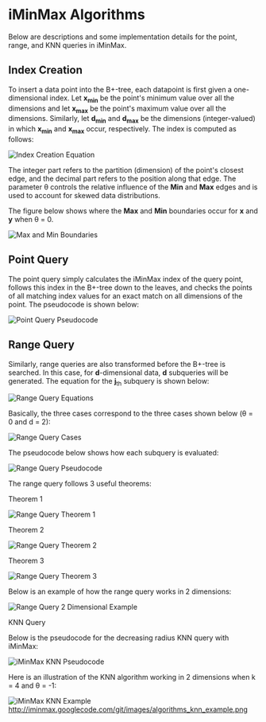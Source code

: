 # iMinMax Algorithms

Below are descriptions and some implementation details for the point, range, and KNN queries in iMinMax.

## Index Creation

To insert a data point into the B+-tree, each datapoint is first given a 
one-dimensional index. Let **x<sub>min</sub>** be the point's minimum 
value over 
all the dimensions and let **x<sub>max</sub>** be the point's 
maximum value over 
all the dimensions. Similarly, let **d<sub>min</sub>** and 
**d<sub>max</sub>** be the 
dimensions (integer-valued) in which **x<sub>min</sub>** and 
**x<sub>max</sub>** occur, 
respectively. The index is computed as follows:

![Index Creation Equation](/images/algorithms_index.png)

The integer part refers to the partition (dimension) of the point's 
closest edge, and the decimal part refers to the position 
along that edge. The parameter θ controls the relative influence 
of the **Min** and **Max** edges and is used to account for 
skewed data distributions.

The figure below shows where the **Max** and **Min** boundaries 
occur for **x** and **y** when θ = 0.

![Max and Min Boundaries](/images/algorithms_index_boundaries.png)

## Point Query

The point query simply calculates the iMinMax index of the query point, 
follows this index in the B+-tree down to the leaves, and checks the 
points of all matching index values for an exact match on all 
dimensions of the point. The pseudocode is shown below:


![Point Query Pseudocode](/images/algorithms_point_query_pseudocode_resized.png)

## Range Query

Similarly, range queries are also transformed before the B+-tree is 
searched. In this case, for **d**-dimensional data, 
**d** subqueries will be generated. The equation for the 
**j**<sub>th</sub> subquery is shown below:

![Range Query Equations](/images/algorithms_range_transformation.png)

Basically, the three cases correspond to the three cases shown below (θ = 0 and d = 2):

![Range Query Cases](/images/algorithms_range_cases.png)

The pseudocode below shows how each subquery is evaluated:

![Range Query Pseudocode](/images/algorithms_range_query_pseudocode.png)

The range query follows 3 useful theorems:

Theorem 1

![Range Query Theorem 1](/images/algorithms_theorem_1.png)

Theorem 2

![Range Query Theorem 2](/images/algorithms_theorem_2.png)

Theorem 3

![Range Query Theorem 3](/images/algorithms_theorem_3.png)

Below is an example of how the range query works in 2 dimensions:

![Range Query 2 Dimensional Example](/images/range-query-theta-0-v3.png)

KNN Query

Below is the pseudocode for the decreasing radius KNN query with iMinMax:

![iMinMax KNN Pseudocode](/images/algorithms_knn_query_pseudocode.png)

Here is an illustration of the KNN algorithm working in 2 dimensions when k = 4 and θ = -1:

![iMinMax KNN Example](/images/algorithms_knn_example.png)
http://iminmax.googlecode.com/git/images/algorithms_knn_example.png


